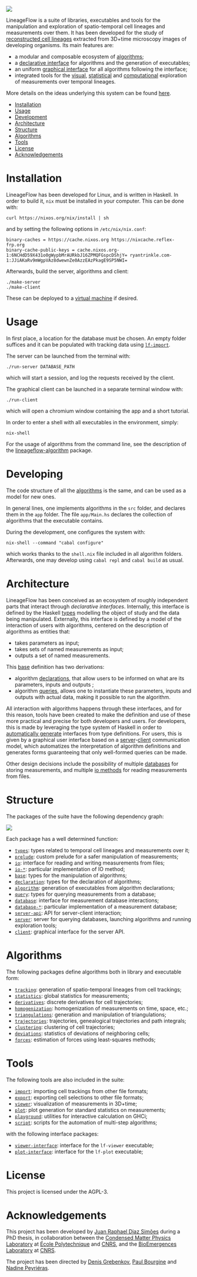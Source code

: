 ![](documentation/logo.png)

LineageFlow is a suite of libraries, executables and tools for the manipulation and exploration of spatio-temporal cell lineages and measurements over them.
It has been developed for the study of [reconstructed cell lineages](https://www.nature.com/articles/ncomms9674) extracted from 3D+time microscopy images of developing organisms.
Its main features are:

- a modular and composable ecosystem of [algorithms](algorithms);
- a [declarative interface](infrastructure/lineageflow-algorithm) for algorithms and the generation of executables;
- an uniform [graphical interface](tools/lineageflow-client) for all algorithms following the interface;
- integrated tools for the [visual](tools/lineageflow-viewer), [statistical](tools/lineageflow-plot) and [computational](tools/lineageflow-playground) exploration of measurements over temporal lineages.

More details on the ideas underlying this system can be found [here](https://pastel.archives-ouvertes.fr/tel-01689773).

- [Installation](#installation)
- [Usage](#usage)
- [Development](#development)
- [Architecture](#architecture)
- [Structure](#structure)
- [Algorithms](#algorithms)
- [Tools](#tools)
- [License](#license)
- [Acknowledgements](#acknowledgements)

# Installation

LineageFlow has been developed for Linux, and is written in Haskell.
In order to build it, `nix` must be installed in your computer.
This can be done with:

```
curl https://nixos.org/nix/install | sh
```

and by setting the following options in `/etc/nix/nix.conf`:

```
binary-caches = https://cache.nixos.org https://nixcache.reflex-frp.org
binary-cache-public-keys = cache.nixos.org-1:6NCHdD59X431o0gWypbMrAURkbJ16ZPMQFGspcDShjY= ryantrinkle.com-1:JJiAKaRv9mWgpVAz8dwewnZe0AzzEAzPkagE9SP5NWI=
```

Afterwards, build the server, algorithms and client:

```
./make-server
./make-client
```

These can be deployed to a [virtual machine](virtual-machine) if desired.

# Usage

In first place, a location for the database must be chosen.
An empty folder suffices and it can be populated with tracking data using [`lf-import`](tools/lineageflow-import).

The server can be launched from the terminal with:

```
./run-server DATABASE_PATH
```

which will start a session, and log the requests received by the client.

The graphical client can be launched in a separate terminal window with:

```
./run-client
```

which will open a chromium window containing the app and a short tutorial.

In order to enter a shell with all executables in the environment, simply:

```
nix-shell
```

For the usage of algorithms from the command line, see the description of the [lineageflow-algorithm](infrastructure/lineageflow-algorithm) package.

# Developing

The code structure of all the [algorithms](algorithms) is the same, and can be used as a model for new ones.

In general lines, one implements algorithms in the `src` folder, and declares them in the `app` folder.
The file `app/Main.hs` declares the collection of algorithms that the executable contains.

During the development, one configures the system with:

```
nix-shell --command "cabal configure"
```

which works thanks to the `shell.nix` file included in all algorithm folders.
Afterwards, one may develop using `cabal repl` and `cabal build` as usual.

# Architecture

LineageFlow has been conceived as an ecosystem of roughly independent parts that interact through *declarative interfaces*.
Internally, this interface is defined by the Haskell [types](infrastructure/lineageflow-types) modelling the object of study and the data being manipulated.
Externally, this interface is defined by a model of the interaction of users with algorithms, centered on the description of algorithms as entities that:

- takes parameters as input;
- takes sets of named measurements as input;
- outputs a set of named measurements.

This [base](infrastructure/lineageflow-base) definition has two derivations:

- algorithm [declarations](infrastructure/lineageflow-declaration), that allow users to be informed on what are its parameters, inputs and outputs ;
- algorithm [queries](infrastructure/lineageflow-query), allows one to instantiate these parameters, inputs and outputs with actual data, making it possible to run the algorithm.

All interaction with algorithms happens through these interfaces, and for this reason, tools have been created to make the definition and use of these more practical and precise for both developers and users.
For developers, this is made by leveraging the type system of Haskell in order to [automatically generate](infrasctructure/lineageflow-algorithm) interfaces from type definitions.
For users, this is given by a graphical user interface based on a [server](tools/lineageflow-server)-[client](tools/lineageflow-client) communication model, which automatizes the interpretation of algorithm definitions and generates forms guaranteeing that only well-formed queries can be made.

Other design decisions include the possibility of multiple [databases](infrastructure/lineageflow-database) for storing measurements, and multiple [io methods](infrastructure/lineageflow-io) for reading measurements from files.

# Structure

The packages of the suite have the following dependency graph:

![](documentation/dependencies.png)

Each package has a well determined function:

- [`types`](infrastructure/lineageflow-types): types related to temporal cell lineages and measurements over it;
- [`prelude`](infrastructure/lineageflow-prelude): custom prelude for a safer manipulation of measurements;
- [`io`](infrastructure/lineageflow-io): interface for reading and writing measurements from files;
- [`io-*`](infrastructure/lineageflow-database-cbor): particular implementation of IO method;
- [`base`](infrastructure/lineageflow-base): types for the manipulation of algorithms;
- [`declaration`](infrastructure/lineageflow-declaration): types for the declaration of algorithms;
- [`algorithm`](infrastructure/lineageflow-algorithm): generation of executables from algorithm declarations;
- [`query`](infrastructure/lineageflow-query): types for querying measurements from a database;
- [`database`](infrastructure/lineageflow-database): interface for measurement database interactions;
- [`database-*`](infrastructure/lineageflow-database-sqlite): particular implementation of a measurement database;
- [`server-api`](tools/lineageflow-server-api): API for server-client interaction;
- [`server`](tools/lineageflow-server): server for querying databases, launching algorithms and running exploration tools;
- [`client`](tools/lineageflow-client): graphical interface for the server API.

# Algorithms

The following packages define algorithms both in library and executable form:

- [`tracking`](algorithms/lineageflow-tracking): generation of spatio-temporal lineages from cell trackings;
- [`statistics`](algorithms/lineageflow-statistics): global statistics for measurements;
- [`derivatives`](algorithms/lineageflow-derivatives): discrete derivatives for cell trajectories;
- [`homogenization`](algorithms/lineageflow-homogenization): homogenization of measurements on time, space, etc.;
- [`triangulations`](algorithms/lineageflow-triangulations): generation and manipulation of triangulations;
- [`trajectories`](algorithms/lineageflow-trajectories): trajectories, genealogical trajectories and path integrals;
- [`clustering`](algorithms/lineageflow-clustering): clustering of cell trajectories;
- [`deviations`](algorithms/lineageflow-deviations): statistics of deviations of neighboring cells;
- [`forces`](algorithms/lineageflow-forces): estimation of forces using least-squares methods;

# Tools

The following tools are also included in the suite:

- [`import`](tools/lineageflow-import): importing cell trackings from other file formats;
- [`export`](tools/lineageflow-export): exporting cell selections to other file formats;
- [`viewer`](tools/lineageflow-viewer): visualization of measurements in 3D+time;
- [`plot`](tools/lineageflow-plot): plot generation for standard statistics on measurements;
- [`playground`](tools/lineageflow-playground): utilities for interactive calculation on GHCi;
- [`script`](tools/lineageflow-script): scripts for the automation of multi-step algorithms;

with the following interface packages:

- [`viewer-interface`](tools/lineageflow-viewer-interface): interface for the `lf-viewer` executable;
- [`plot-interface`](tools/lineageflow-plot-interface): interface for the `lf-plot` executable;

# License

This project is licensed under the AGPL-3.

# Acknowledgements

This project has been developed by [Juan Raphael Diaz Simões](http://www.guaraqe.gq) during a PhD thesis, in collaboration between the [Condensed Matter Physics Laboratory](https://pmc.polytechnique.fr/) at [École Polytechnique](http://www.polytechnique.edu/) and [CNRS](http://www.dr4.cnrs.fr/), and the [BioEmergences Laboratory](http://bioemergences.eu/bioemergences/index.php) at [CNRS](http://www.dr4.cnrs.fr/).

The project has been directed by [Denis Grebenkov](https://pmc.polytechnique.fr/pagesperso/dg/), [Paul Bourgine](https://fr.linkedin.com/in/paul-bourgine-84a4383) and [Nadine Peyriéras](http://bioemergences.eu/bioemergences/people.php).
